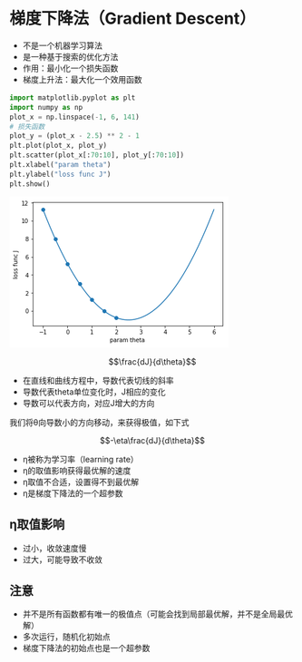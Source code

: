 
# 梯度下降法（Gradient Descent）

- 不是一个机器学习算法
- 是一种基于搜索的优化方法
- 作用：最小化一个损失函数
- 梯度上升法：最大化一个效用函数

```python
import matplotlib.pyplot as plt
import numpy as np
plot_x = np.linspace(-1, 6, 141)
# 损失函数
plot_y = (plot_x - 2.5) ** 2 - 1
plt.plot(plot_x, plot_y)
plt.scatter(plot_x[:70:10], plot_y[:70:10])
plt.xlabel("param theta")
plt.ylabel("loss func J")
plt.show()
```

![png](../assets/img/GradientDescent/output_1_0.png)

$$\frac{dJ}{d\theta}$$

- 在直线和曲线方程中，导数代表切线的斜率
- 导数代表theta单位变化时，J相应的变化
- 导数可以代表方向，对应J增大的方向

我们将θ向导数小的方向移动，来获得极值，如下式

$$-\eta\frac{dJ}{d\theta}$$

- η被称为学习率（learning rate）
- η的取值影响获得最优解的速度
- η取值不合适，设置得不到最优解
- η是梯度下降法的一个超参数

## η取值影响

- 过小，收敛速度慢
- 过大，可能导致不收敛

## 注意

- 并不是所有函数都有唯一的极值点（可能会找到局部最优解，并不是全局最优解）
- 多次运行，随机化初始点
- 梯度下降法的初始点也是一个超参数
